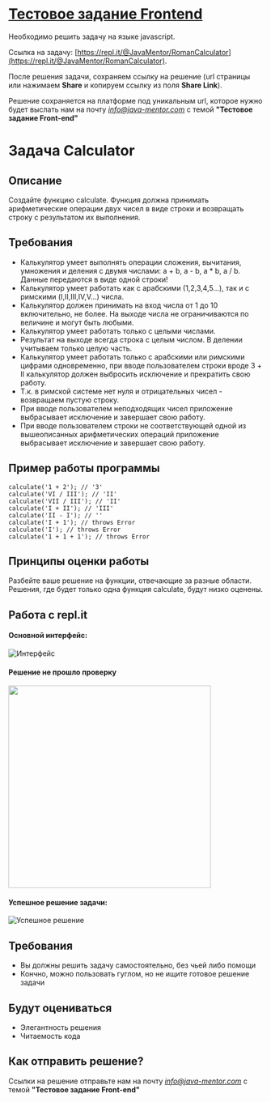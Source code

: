 # [Тестовое задание Frontend](https://jm-program.github.io/frontend-calculator)

Необходимо решить задачу на языке javascript. 

Ссылка на задачу: [https://repl.it/@JavaMentor/RomanCalculator](https://repl.it/@JavaMentor/RomanCalculator).

После решения задачи, сохраняем ссылку на решение (url страницы или нажимаем **Share** и копируем ссылку из поля **Share Link**).

Решение сохраняется на платформе под уникальным url, которое нужно будет выслать нам на почту *info@java-mentor.com* с темой **"Тестовое задание Front-end"**

# Задача Calculator

## Описание
Создайте функцию calculate.
Функция должна принимать арифметические операции двух чисел в виде строки и возвращать строку с результатом их выполнения.

## Требования
- Калькулятор умеет выполнять операции сложения, вычитания, умножения и деления с двумя числами: a + b, a - b, a * b, a / b. Данные передаются в виде одной строки!
- Калькулятор умеет работать как с арабскими (1,2,3,4,5…), так и с римскими (I,II,III,IV,V…) числа.
- Калькулятор должен принимать на вход числа от 1 до 10 включительно, не более. На выходе числа не ограничиваются по величине и могут быть любыми.
- Калькулятор умеет работать только с целыми числами.
- Результат на выходе всегда строка с целым числом. В делении учитываем только целую часть.
- Калькулятор умеет работать только с арабскими или римскими цифрами одновременно, при вводе пользователем строки вроде 3 + II калькулятор должен выбросить исключение и прекратить свою работу.
- Т.к. в римской системе нет нуля и отрицательных чисел - возвращаем пустую строку.
- При вводе пользователем неподходящих чисел приложение выбрасывает исключение и завершает свою работу.
- При вводе пользователем строки не соответствующей одной из вышеописанных арифметических операций приложение выбрасывает исключение и завершает свою работу.


## Пример работы программы
```
calculate('1 + 2'); // '3'
calculate('VI / III'); // 'II'
calculate('VII / III'); // 'II'
calculate('I + II'); // 'III'
calculate('II - I'); // ''
calculate('I + 1'); // throws Error
calculate('I'); // throws Error
calculate('1 + 1 + 1'); // throws Error
```

## Принципы оценки работы
Разбейте ваше решение на функции, отвечающие за разные области.
Решения, где будет только одна функция calculate, будут низко оценены.

## Работа с repl.it 
#### Основной интерфейс:
![Интерфейс](https://monosnap.com/image/JbZCDdBvx9MPeMYKpFgpOFlLtjpT08)

#### Решение не прошло проверку
<img src="https://monosnap.com/image/u5BoAASeSjfmdV0vvciSlpuYxGNMOB" atl="Неверное решение" width="400px" />

#### Успешное решение задачи:
![Успешное решение](https://monosnap.com/image/AxOO9Im0Ej91CtYfJCarzXIM4vOkvA)

## Требования
- Вы должны решить задачу самостоятельно, без чьей либо помощи
- Кончно, можно пользовать гуглом, но не ищите готовое решение задачи

## Будут оцениваться
- Элегантность решения
- Читаемость кода

## Как отправить решение?
Ссылки на решение отправьте нам на почту *info@java-mentor.com* с темой **"Тестовое задание Front-end"**
